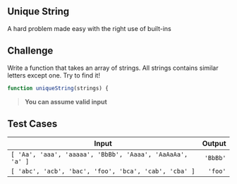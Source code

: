 ## Unique String

A hard problem made easy with the right use of built-ins

## Challenge

Write a function that takes an array of strings. All strings contains similar letters except one. Try to find it!

```js
function uniqueString(strings) {
```

> **You can assume valid input**

## Test Cases

| Input                                                     |   Output |
| --------------------------------------------------------- | -------: |
| `[ 'Aa', 'aaa', 'aaaaa', 'BbBb', 'Aaaa', 'AaAaAa', 'a' ]` | `'BbBb'` |
| `[ 'abc', 'acb', 'bac', 'foo', 'bca', 'cab', 'cba' ]`     |  `'foo'` |

